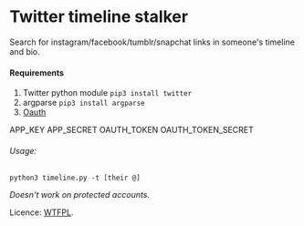 # Twitter timeline stalker

Search for instagram/facebook/tumblr/snapchat links in someone's timeline and bio.

#### Requirements
  1. Twitter python module
    ```
    pip3 install twitter
    ```
  2. argparse
    ```
    pip3 install argparse
    ```
  3. [Oauth](https://dev.twitter.com/oauth/overview)
    
APP_KEY
APP_SECRET 
OAUTH_TOKEN
OAUTH_TOKEN_SECRET

###### Usage: 
  ```python3 timeline.py -t [their @]```


*Doesn't work on protected accounts.*


Licence: [WTFPL](http://www.wtfpl.net/).
